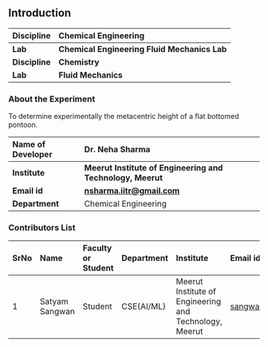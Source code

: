## Introduction



<b>Discipline | <b>Chemical Engineering
:--|:--|
<b> Lab | <b> Chemical Engineering Fluid Mechanics Lab
<b>Discipline | <b>Chemistry
<b> Lab | <b> Fluid Mechanics

### About the Experiment 

To determine experimentally the metacentric height of a flat bottomed pontoon.

<b>Name of Developer | <b> Dr. Neha Sharma 
:--|:--|
<b> Institute | <b>  Meerut Institute of Engineering and Technology, Meerut
<b> Email id|     <b>  	nsharma.iitr@gmail.com
<b> Department |  	Chemical Engineering 

### Contributors List

SrNo | Name | Faculty or Student | Department| Institute | Email id
:--|:--|:--|:--|:--|:--|
1 |Satyam Sangwan |Student | CSE(AI/ML)| Meerut Institute of Engineering and Technology, Meerut |sangwanmadhu2003@gmail.com


